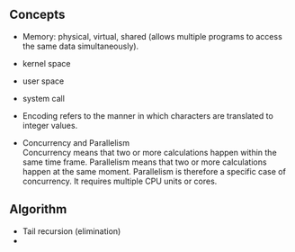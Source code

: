 ## Concepts
* Memory: physical, virtual, shared (allows multiple programs to access the same data simultaneously).
* kernel space
* user space
* system call

* Encoding refers to the manner in which characters are translated to integer values.
* Concurrency and Parallelism  
  Concurrency means that two or more calculations happen within the same time frame. Parallelism means that two or more calculations happen at the same moment. Parallelism is therefore a specific case of concurrency. It requires multiple CPU units or cores.

## Algorithm
* Tail recursion (elimination)
* 
